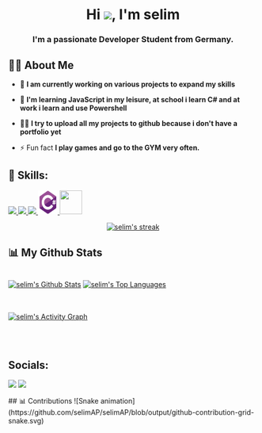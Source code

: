 

<h1 align="center">Hi <img src="https://raw.githubusercontent.com/MartinHeinz/MartinHeinz/master/wave.gif" width="30px">, I'm selim</h1>
<h3 align="center">I'm a passionate Developer Student from Germany.</h3>


## 🙋‍♂️ About Me

- 🔭 **I am currently working on various projects to expand my skills**

- 🌱 **I'm learning JavaScript in my leisure, at school i learn C# and at work i learn and use Powershell**

- 👨‍💻 **I try to upload all my projects to github because i don't have a portfolio yet**

- ⚡ Fun fact **I play games and go to the GYM very often.**


## 🚀 Skills:

<p align="left"> 
    <a href="https://developer.mozilla.org/en-US/docs/Web/JavaScript" target="_blank"> <img src="https://img.icons8.com/color/48/000000/javascript.png"/> </a> 
    <a href="https://www.w3.org/html/" target="_blank"> <img src="https://img.icons8.com/color/48/000000/html-5.png"/> </a> 
    <a href="https://www.w3schools.com/css/" target="_blank"> <img src="https://img.icons8.com/color/48/000000/css3.png"/> </a> 
   <!-- <a href="https://getbootstrap.com" target="_blank"> <img src="https://img.icons8.com/color/48/000000/bootstrap.png"/> </a> -->
   <a href="https://www.w3schools.com/cs/" target="_blank" rel="noreferrer"> <img src="https://raw.githubusercontent.com/devicons/devicon/master/icons/csharp/csharp-original.svg" alt="csharp" width="40" height="48"/> </a> <a height="48"/> </a>
       <a href="https://docs.microsoft.com/de-de/powershell/" target="_blank"> <img src="https://cdn.icon-icons.com/icons2/2107/PNG/512/file_type_powershell_icon_130243.png" width="45" height="48"/> </a>



<br/>

<p align="center">
    <a href="https://github.com/selimAP/github-readme-streak-stats">
        <img title="🔥 Get streak stats for your profile at git.io/streak-stats" alt="selim's streak" src="https://github-readme-streak-stats.herokuapp.com/?user=selimAP&theme=black-ice&hide_border=true&stroke=0000&background=060A0CD0"/>
    </a>
</p>

## 📊 My Github Stats

  <br/>
    <a href="https://github.com/selimAP/github-readme-stats"><img alt="selim's Github Stats" src="https://github-readme-stats.vercel.app/api?username=selimAP&show_icons=true&count_private=true&theme=react&hide_border=true&bg_color=0D1117" /></a>
  <a href="https://github.com/selimAP/github-readme-stats"><img alt="selim's Top Languages" src="https://github-readme-stats.vercel.app/api/top-langs/?username=selimAP&langs_count=8&count_private=true&layout=compact&theme=react&hide_border=true&bg_color=0D1117" /></a>
  <br/>



<br/>
<br/>

<a href="https://github.com/selimAP/github-readme-activity-graph"><img alt="selim's Activity Graph" src="https://activity-graph.herokuapp.com/graph?username=selimAP&bg_color=0D1117&color=5BCDEC&line=5BCDEC&point=FFFFFF&hide_border=true" /></a>

<br/>
<br/>

## Socials:
<p align="left">

<!-- <a href = ""><img src="https://img.icons8.com/fluent/48/000000/linkedin.png"/></a> -->
<a href = "https://twitter.com/iiiSel1m"><img src="https://img.icons8.com/fluent/48/000000/twitter.png"/></a>
<a href = "https://www.instagram.com/selim.ssa/"><img src="https://img.icons8.com/fluent/48/000000/instagram-new.png"/></a>

</p>
## 📊 Contributions
  ![Snake animation](https://github.com/selimAP/selimAP/blob/output/github-contribution-grid-snake.svg)
